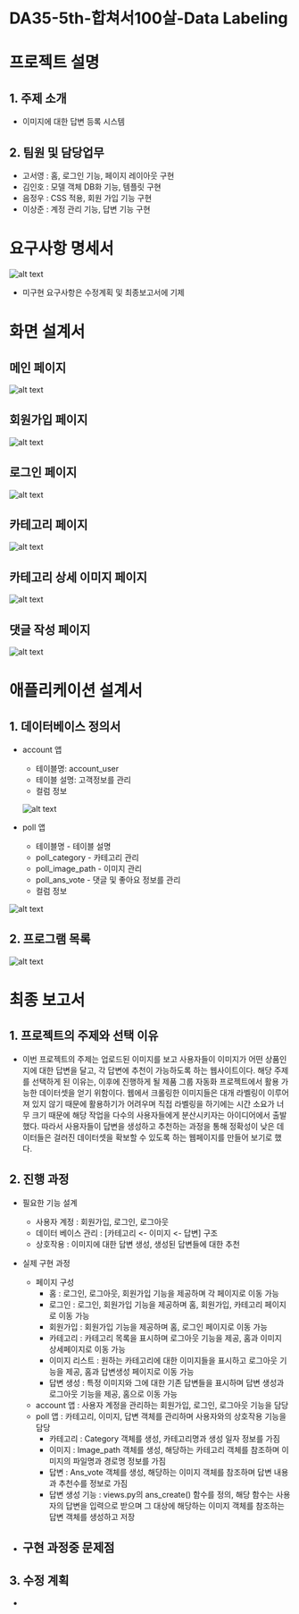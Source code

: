 # DA35-5th-합쳐서100살-Data Labeling

# 프로젝트 설명
## 1. 주제 소개
- 이미지에 대한 답변 등록 시스템

## 2. 팀원 및 담당업무
- 고서영 : 홈, 로그인 기능, 페이지 레이아웃 구현
- 김인호 : 모델 객체 DB화 기능, 템플릿 구현
- 음정우 : CSS 적용, 회원 가입 기능 구현
- 이상준 : 계정 관리 기능, 답변 기능 구현

# 요구사항 명세서
 ![alt text](./readme_img/SRS.png)
 * 미구현 요구사항은 수정계획 및 최종보고서에 기제

# 화면 설계서
## 메인 페이지
 ![alt text](./readme_img/frame/001.png)

## 회원가입 페이지
 ![alt text](./readme_img/frame/002.png)

## 로그인 페이지
 ![alt text](./readme_img/frame/003.png)

## 카테고리 페이지
 ![alt text](./readme_img/frame/004.png)

## 카테고리 상세 이미지 페이지
 ![alt text](./readme_img/frame/005.png)

## 댓글 작성 페이지
 ![alt text](./readme_img/frame/006.png)

# 애플리케이션 설계서
## 1. 데이터베이스 정의서
- account 앱
  - 테이블명: account_user
  - 테이블 설명: 고객정보를 관리
  - 컬럼 정보
  
  ![alt text](./readme_img/table_account.png)
- poll 앱
  - 테이블명 - 테이블 설명
  - poll_category - 카테고리 관리
  - poll_image_path - 이미지 관리
  - poll_ans_vote - 댓글 및 좋아요 정보를 관리
  - 컬럼 정보

![alt text](./readme_img/table_poll.png) 
## 2. 프로그램 목록
![alt text](./readme_img/program_list.png)
# 최종 보고서
## 1. 프로젝트의 주제와 선택 이유
- 이번 프로젝트의 주제는 업로드된 이미지를 보고 사용자들이 이미지가 어떤 상품인지에 대한 답변을 달고, 각 답변에 추천이 가능하도록 하는 웹사이트이다. 해당 주제를 선택하게 된 이유는, 이후에 진행하게 될 제품 그룹 자동화 프로젝트에서 활용 가능한 데이터셋을 얻기 위함이다. 웹에서 크롤링한 이미지들은 대개 라벨링이 이루어져 있지 않기 때문에 활용하기가 어려우며 직접 라벨링을 하기에는 시간 소요가 너무 크기 때문에 해당 작업을 다수의 사용자들에게 분산시키자는 아이디어에서 출발했다. 따라서 사용자들이 답변을 생성하고 추천하는 과정을 통해 정확성이 낮은 데이터들은 걸러진 데이터셋을 확보할 수 있도록 하는 웹페이지를 만들어 보기로 했다.

## 2. 진행 과정
- 필요한 기능 설계
  - 사용자 계정 : 회원가입, 로그인, 로그아웃
  - 데이터 베이스 관리 : [카테고리 <- 이미지 <- 답변] 구조
  - 상호작용 : 이미지에 대한 답변 생성, 생성된 답변들에 대한 추천
  
- 실제 구현 과정
  - 페이지 구성
    - 홈 : 로그인, 로그아웃, 회원가입 기능을 제공하며 각 페이지로 이동 가능
    - 로그인 : 로그인, 회원가입 기능을 제공하며 홈, 회원가입, 카테고리 페이지로 이동 가능
    - 회원가입 : 회원가입 기능을 제공하며 홈, 로그인 페이지로 이동 가능
    - 카테고리 : 카테고리 목록을 표시하며 로그아웃 기능을 제공, 홈과 이미지 상세페이지로 이동 가능
    - 이미지 리스트 : 원하는 카테고리에 대한 이미지들을 표시하고 로그아웃 기능을 제공, 홈과 답변생성 페이지로 이동 가능
    - 답변 생성 : 특정 이미지와 그에 대한 기존 답변들을 표시하며 답변 생성과 로그아웃 기능을 제공, 홈으로 이동 가능
  - account 앱 : 사용자 계정을 관리하는 회원가입, 로그인, 로그아웃 기능을 담당
  - poll 앱 : 카테고리, 이미지, 답변 객체를 관리하며 사용자와의 상호작용 기능을 담당
    - 카테고리 : Category 객체를 생성, 카테고리명과 생성 일자 정보를 가짐
    - 이미지 : Image_path 객체를 생성, 해당하는 카테고리 객체를 참조하며 이미지의 파일명과 경로명 정보를 가짐
    - 답변 : Ans_vote 객체를 생성, 해당하는 이미지 객체를 참조하며 답변 내용과 추천수를 정보로 가짐
    - 답변 생성 기능 : views.py의 ans_create() 함수를 정의, 해당 함수는 사용자의 답변을 입력으로 받으며 그 대상에 해당하는 이미지 객체를 참조하는 답변 객체를 생성하고 저장

- 구현 과정중 문제점
  - 
## 3. 수정 계획
- 
